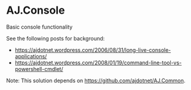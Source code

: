 # AJ.Console
Basic console functionality

See the following posts for background:
- https://ajdotnet.wordpress.com/2006/08/31/long-live-console-applications/
- https://ajdotnet.wordpress.com/2008/01/19/command-line-tool-vs-powershell-cmdlet/

Note: This solution depends on https://github.com/ajdotnet/AJ.Common.